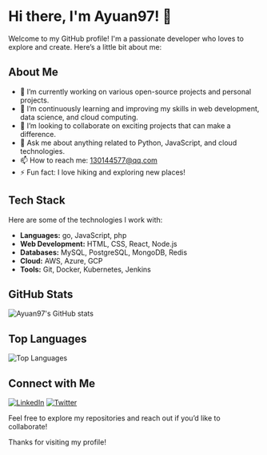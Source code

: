 # Hi there, I'm Ayuan97! 👋

Welcome to my GitHub profile! I'm a passionate developer who loves to explore and create. Here’s a little bit about me:

## About Me

- 🔭 I’m currently working on various open-source projects and personal projects.
- 🌱 I’m continuously learning and improving my skills in web development, data science, and cloud computing.
- 👯 I’m looking to collaborate on exciting projects that can make a difference.
- 💬 Ask me about anything related to Python, JavaScript, and cloud technologies.
- 📫 How to reach me: [130144577@qq.com](mailto:130144577@qq.com)
- ⚡ Fun fact: I love hiking and exploring new places!

## Tech Stack

Here are some of the technologies I work with:

- **Languages:** go, JavaScript, php
- **Web Development:** HTML, CSS, React, Node.js
- **Databases:** MySQL, PostgreSQL, MongoDB, Redis
- **Cloud:** AWS, Azure, GCP
- **Tools:** Git, Docker, Kubernetes, Jenkins

## GitHub Stats

![Ayuan97's GitHub stats](https://github-readme-stats.vercel.app/api?username=Ayuan97&show_icons=true&theme=radical)

## Top Languages

![Top Languages](https://github-readme-stats.vercel.app/api/top-langs/?username=Ayuan97&layout=compact&theme=radical)

## Connect with Me

[![LinkedIn](https://img.shields.io/badge/LinkedIn-blue?style=for-the-badge&logo=linkedin&logoColor=white)](https://www.linkedin.com/in/your-linkedin-profile)
[![Twitter](https://img.shields.io/badge/Twitter-blue?style=for-the-badge&logo=twitter&logoColor=white)](https://twitter.com/your-twitter-handle)

Feel free to explore my repositories and reach out if you’d like to collaborate!

Thanks for visiting my profile!

